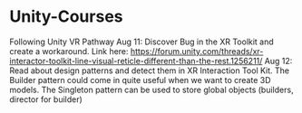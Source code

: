 # Unity-Courses
 Following Unity VR Pathway
Aug 11: Discover Bug in the XR Toolkit and create a workaround. Link here: https://forum.unity.com/threads/xr-interactor-toolkit-line-visual-reticle-different-than-the-rest.1256211/
Aug 12: Read about design patterns and detect them in XR Interaction Tool Kit. The Builder pattern could come in quite useful when we want to create 3D models. The Singleton pattern can be used to store global objects (builders, director for builder)
